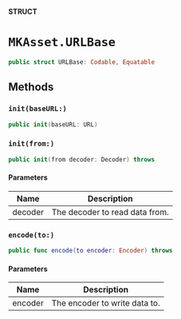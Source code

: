 **STRUCT**

# `MKAsset.URLBase`

```swift
public struct URLBase: Codable, Equatable
```

## Methods
### `init(baseURL:)`

```swift
public init(baseURL: URL)
```

### `init(from:)`

```swift
public init(from decoder: Decoder) throws
```

#### Parameters

| Name | Description |
| ---- | ----------- |
| decoder | The decoder to read data from. |

### `encode(to:)`

```swift
public func encode(to encoder: Encoder) throws
```

#### Parameters

| Name | Description |
| ---- | ----------- |
| encoder | The encoder to write data to. |